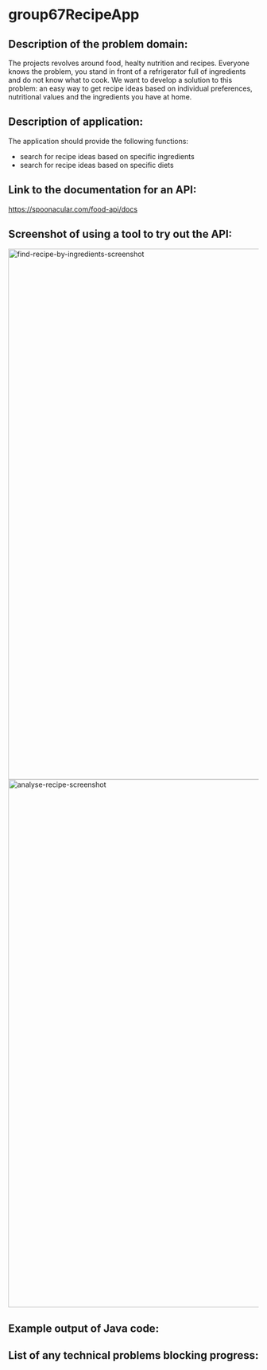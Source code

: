 # group67RecipeApp

## Description of the problem domain:
The projects revolves around food, healty nutrition and recipes.
Everyone knows the problem, you stand in front of a refrigerator full of ingredients and do not know what to cook.
We want to develop a solution to this problem: an easy way to get recipe ideas based on individual preferences, nutritional values and the ingredients you have at home.

## Description of application:
The application should provide the following functions:
* search for recipe ideas based on specific ingredients
* search for recipe ideas based on specific diets

## Link to the documentation for an API:
https://spoonacular.com/food-api/docs

## Screenshot of using a tool to try out the API:
<img width="1067" alt="find-recipe-by-ingredients-screenshot" src="https://github.com/Nina2811aw/group67RecipeApp/assets/77638087/f8faf993-b7eb-484b-93e4-5b031d9fbc75">
<img width="1062" alt="analyse-recipe-screenshot" src="https://github.com/Nina2811aw/group67RecipeApp/assets/77638087/37d57cf3-9770-4173-b7e1-a752931022b5">

## Example output of Java code:

## List of any technical problems blocking progress:
